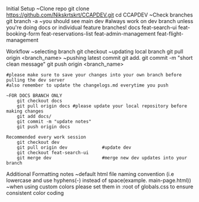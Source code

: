 Initial Setup
    ~Clone repo
        git clone https://github.com/Nikskrtskrt/CCAPDEV.git
        cd CCAPDEV
    ~Check branches
        git branch -a
        ~you should see
            main
            dev #always work on dev branch unless you're doing docs or individual feature branches!
            docs
            feat-search-ui
            feat-booking-form
            feat-reservations-list
            feat-admin-management
            feat-flight-management

Workflow
    ~selecting branch
        git checkout <branch-name>
    ~updating local branch
        git pull origin <branch_name>
    ~pushing latest commit
        git add. 
        git commit -m "short clean message"
        git push origin <branch_name>

    #please make sure to save your changes into your own branch before pulling the dev server
    #also remember to update the changelogs.md everytime you push 

    ~FOR DOCS BRANCH ONLY
        git checkout docs
        git pull origin docs #please update your local repository before making changes
        git add docs/
        git commit -m "update notes"
        git push origin docs

    Recommended every work session
        git checkout dev
        git pull origin dev             #update dev
        git checkout feat-search-ui     
        git merge dev                   #merge new dev updates into your branch

Additional Formatting notes
    ~default html file naming convention (i.e lowercase and use hyphens(-) instead of space(example. main-page.html))
    ~when using custom colors please set them in :root of globals.css to ensure consistent color coding
    